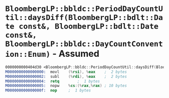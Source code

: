 # `BloombergLP::bbldc::PeriodDayCountUtil::daysDiff(BloombergLP::bdlt::Date const&, BloombergLP::bdlt::Date const&, BloombergLP::bbldc::DayCountConvention::Enum)` - Assumed

```nasm
0000000000404d30 <BloombergLP::bbldc::PeriodDayCountUtil::daysDiff(BloombergLP::bdlt::Date const&, BloombergLP::bdlt::Date const&, BloombergLP::bbldc::DayCountConvention::Enum)>:
M0000000000000000:	movl	(%rsi), %eax	;  2 bytes
M0000000000000002:	subl	(%rdi), %eax	;  2 bytes
M0000000000000004:	retq		;  1 bytes
M0000000000000005:	nopw	%cs:(%rax,%rax)	; 10 bytes
M000000000000000f:	nop		;  1 bytes
```
